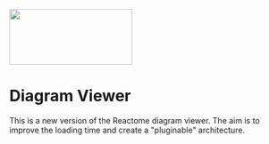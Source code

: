 <img src=https://cloud.githubusercontent.com/assets/6883670/22938783/bbef4474-f2d4-11e6-92a5-07c1a6964491.png width=220 height=100 />

Diagram Viewer
==============

This is a new version of the Reactome diagram viewer. The aim is to improve the loading time and create a "pluginable" architecture.
